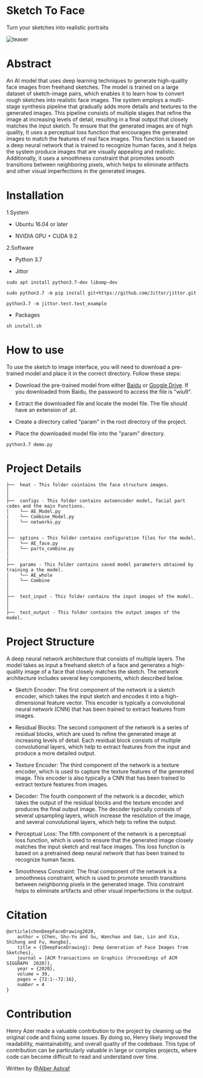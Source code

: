 # Sketch To Face
Turn your sketches into realistic portraits

![teaser](https://user-images.githubusercontent.com/102770811/236662164-b0f79cfa-a4d3-4bd4-b037-6a4f6d31589d.jpg)

# Abstract

An AI model that uses deep learning techniques to generate high-quality face images from freehand sketches. The model is trained on a large dataset of sketch-image pairs, which enables it to learn how to convert rough sketches into realistic face images. The system employs a multi-stage synthesis pipeline that gradually adds more details and textures to the generated images. This pipeline consists of multiple stages that refine the image at increasing levels of detail, resulting in a final output that closely matches the input sketch.
To ensure that the generated images are of high quality, It uses a perceptual loss function that encourages the generated images to match the features of real face images. This function is based on a deep neural network that is trained to recognize human faces, and it helps the system produce images that are visually appealing and realistic. Additionally, it uses a smoothness constraint that promotes smooth transitions between neighboring pixels, which helps to eliminate artifacts and other visual imperfections in the generated images.

# Installation

1.System
- Ubuntu 16.04 or later

- NVIDIA GPU + CUDA 9.2

2.Software
- Python 3.7

- Jittor

```
sudo apt install python3.7-dev libomp-dev

sudo python3.7 -m pip install git+https://github.com/Jittor/jittor.git

python3.7 -m jittor.test.test_example
```

- Packages

```
sh install.sh
```

# How to use

To use the sketch to image interface, you will need to download a pre-trained model and place it in the correct directory. Follow these steps:

- Download the pre-trained model from either [Baidu](https://pan.baidu.com/s/1f1S9t4T5X5J0CDZ7AqTfMg) or [Google Drive](https://drive.google.com/drive/folders/15I41zrFr_srq03YnijLSEsy5byGOLsyZ). If you downloaded from Baidu, the password to access the file is "wiu9".

- Extract the downloaded file and locate the model file. The file should have an extension of .pt.

- Create a directory called "param" in the root directory of the project.

- Place the downloaded model file into the "param" directory.

```
python3.7 demo.py
```

# Project Details

```
├──  heat - This folder cointains the face structure images.
│    
│
├──  configs - This folder contains autoencoder model, facial part codes and the main Functions.
│    └── AE_Model.py
|    └── Combine_Model.py
|    └── networks.py 
│    
│
├──  options - This folder contains configuration files for the model.
│    └── AE_face.py 
│    └── parts_combine.py  
|
|
├──  params - This folder contains saved model parameters obtained by training a the model.
│    └── AE_whole 
|    └── Combine
│
│
├──  test_input - This folder contains the input images of the model.
│
│
├──  test_output - This folder contains the output images of the model.
```

# Project Structure

A deep neural network architecture that consists of multiple layers. The model takes as input a freehand sketch of a face and generates a high-quality image of a face that closely matches the sketch. The network architecture includes several key components, which described below.

- Sketch Encoder: The first component of the network is a sketch encoder, which takes the input sketch and encodes it into a high-dimensional feature vector. This encoder is typically a convolutional neural network (CNN) that has been trained to extract features from images.

- Residual Blocks: The second component of the network is a series of residual blocks, which are used to refine the generated image at increasing levels of detail. Each residual block consists of multiple convolutional layers, which help to extract features from the input and produce a more detailed output.

- Texture Encoder: The third component of the network is a texture encoder, which is used to capture the texture features of the generated image. This encoder is also typically a CNN that has been trained to extract texture features from images.

- Decoder: The fourth component of the network is a decoder, which takes the output of the residual blocks and the texture encoder and produces the final output image. The decoder typically consists of several upsampling layers, which increase the resolution of the image, and several convolutional layers, which help to refine the output.

- Perceptual Loss: The fifth component of the network is a perceptual loss function, which is used to ensure that the generated image closely matches the input sketch and real face images. This loss function is based on a pretrained deep neural network that has been trained to recognize human faces.

- Smoothness Constraint: The final component of the network is a smoothness constraint, which is used to promote smooth transitions between neighboring pixels in the generated image. This constraint helps to eliminate artifacts and other visual imperfections in the output.

# Citation

```
@article{chenDeepFaceDrawing2020,
    author = {Chen, Shu-Yu and Su, Wanchao and Gao, Lin and Xia, Shihong and Fu, Hongbo},
    title = {{DeepFaceDrawing}: Deep Generation of Face Images from Sketches},
    journal = {ACM Transactions on Graphics (Proceedings of ACM SIGGRAPH  2020)},
    year = {2020},
    volume = 39,
    pages = {72:1--72:16},
    number = 4
}
```

# Contribution

Henry Azer made a valuable contribution to the project by cleaning up the original code and fixing some issues. By doing so, Henry likely improved the readability, maintainability, and overall quality of the codebase. This type of contribution can be particularly valuable in large or complex projects, where code can become difficult to read and understand over time.

Written by [@Alber Ashraf](https://github.com/Alber-Ashraf)
